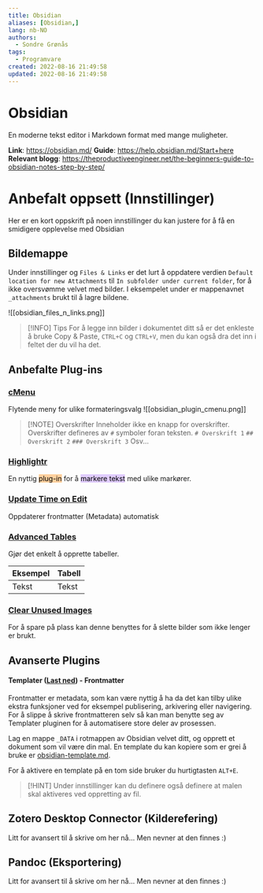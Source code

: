 ```yaml
---
title: Obsidian
aliases: [Obsidian,]
lang: nb-NO
authors:
  - Sondre Grønås
tags:
  - Programvare
created: 2022-08-16 21:49:58
updated: 2022-08-16 21:49:58
---
```

# Obsidian
En moderne tekst editor i Markdown format med mange muligheter.

**Link**: https://obsidian.md/
**Guide**: https://help.obsidian.md/Start+here
**Relevant blogg**: https://theproductiveengineer.net/the-beginners-guide-to-obsidian-notes-step-by-step/

# Anbefalt oppsett (Innstillinger)
Her er en kort oppskrift på noen innstillinger du kan justere for å få en smidigere opplevelse med Obsidian

## Bildemappe
Under innstillinger og `Files & Links` er det lurt å oppdatere verdien `Default location for new Attachments` til `In subfolder under current folder`, for å ikke oversvømme velvet med bilder. I eksempelet under er mappenavnet `_attachments` brukt til å lagre bildene.

![[obsidian_files_n_links.png]]

> [!INFO] Tips
> For å legge inn bilder i dokumentet ditt så er det enkleste å bruke Copy & Paste, `CTRL+C` og `CTRL+V`, men du kan også dra det inn i feltet der du vil ha det.

## Anbefalte Plug-ins
### [cMenu](obsidian://show-plugin?id=cmenu-plugin)
Flytende meny for ulike formateringsvalg
![[obsidian_plugin_cmenu.png]]
> [!NOTE] Overskrifter
> Inneholder ikke en knapp for overskrifter. Overskrifter defineres av `#` symboler foran teksten.
> `# Overskrift 1`
> `## Overskrift 2`
> `### Overskrift 3`
> Osv...

### [Highlightr](obsidian://show-plugin?id=highlightr-plugin)
En nyttig <mark style="background: #FFB86CA6;">plug-in</mark> for å <mark style="background: #D2B3FFA6;">markere tekst</mark> med ulike markører.

### [Update Time on Edit](obsidian://show-plugin?id=update-time-on-edit)
Oppdaterer frontmatter (Metadata) automatisk

### [Advanced Tables](obsidian://show-plugin?id=table-editor-obsidian)
Gjør det enkelt å opprette tabeller.

| Eksempel | Tabell |
| -------- | ------ |
| Tekst    | Tekst  |

### [Clear Unused Images](obsidian://show-plugin?id=oz-clear-unused-images)
For å spare på plass kan denne benyttes for å slette bilder som ikke lenger er brukt.

## Avanserte Plugins
#### Templater ([Last ned](obsidian://show-plugin?id=templater-obsidian)) - Frontmatter
Frontmatter er metadata, som kan være nyttig å ha da det kan tilby ulike ekstra funksjoner ved for eksempel publisering, arkivering eller navigering. For å slippe å skrive frontmatteren selv så kan man benytte seg av Templater pluginen for å automatisere store deler av prosessen.

Lag en mappe `_DATA` i rotmappen av Obsidian velvet ditt, og opprett et dokument som vil være din mal. En template du kan kopiere som er grei å bruke er [obsidian-template.md](https://raw.githubusercontent.com/VaagenIM/files/main/Generelt/Obsidian/obsidian-template.md).

For å aktivere en template på en tom side bruker du hurtigtasten `ALT+E`.

> [!HINT]
> Under innstillinger kan du definere også definere at malen skal aktiveres ved oppretting av fil.

## Zotero Desktop Connector (Kilderefering)
Litt for avansert til å skrive om her nå... Men nevner at den finnes :)

## Pandoc (Eksportering)
Litt for avansert til å skrive om her nå... Men nevner at den finnes :)